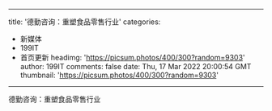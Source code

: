 
---
title: '德勤咨询：重塑食品零售行业'
categories: 
 - 新媒体
 - 199IT
 - 首页更新
headimg: 'https://picsum.photos/400/300?random=9303'
author: 199IT
comments: false
date: Thu, 17 Mar 2022 20:00:54 GMT
thumbnail: 'https://picsum.photos/400/300?random=9303'
---

<div>   
德勤咨询：重塑食品零售行业  
</div>
            